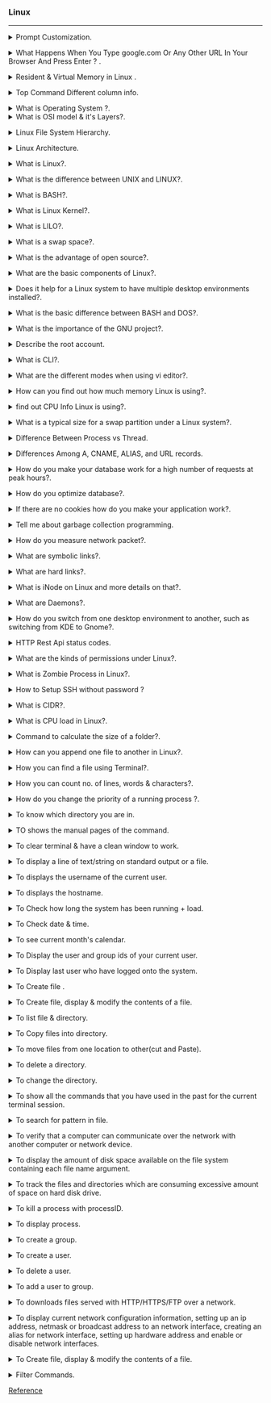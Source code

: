 ### Linux 
--------------------------------------------------------------------------------------

<details>
<summary>Prompt Customization.</code></summary><br><b>

Ubuntu
`sudo vi .bashrc` : `PS1="\[\033[01;32m\]\d \T \[\033[00m\]\$"`

Mac bash_profile file 
`export PS1="Dhirendra @\d \T $" ` & ` export PS1=”\u@\d \T $” `
</b></details>


<details>
<summary>What Happens When You Type google.com Or Any Other URL In Your Browser And Press Enter ? .</code></summary><br><b>

A webpage is basically a text file formatted a certain way so that your browser (ie. Chrome, Firefox, Safari, etc) can understand it; this format is called HyperText Markup Language (HTML). These files are located in computers that provide the service of storing said files and wait for someone to need them to deliver them. They are called servers because they serve the content that they hold to whoever needs it.

These servers can vary in classes, the most common and the one that we'll be talking about in the main portion of this article is a web server, the one that serves web pages. We can also find application servers, which are the ones that hold an application base code that will then be used to interact with a web browser or other applications. Database servers are also out there, which are the ones that hold a database that can be updated and consulted when needed.

These servers in order to deliver their content, much like in physical courier services, need to have an address so that the person needing said content can make a "letter" requesting the delivery; the person requesting the content in turn also has an address where the server can deliver the content to. These addresses are called IP (Internet Protocol) Address, a set of 4 numbers that range from 0 to 255 (one byte) separated by periods (ie. 127.0.0.1).

Another concept that is important to know is that the courier service traffic for the delivery can be one of two: Transmission Control Protocol (TCP) and User Datagram Protocol (UDP). Each one determines the way the content of a server is served, or delivered.

TCP is usually used to deliver static websites such as Wikipedia or Google and also email services and to download files to your computer because TCP makes sure that all the content that is needed gets delivered. It accomplishes this by sending the file in small packets of data and along with each packet a confirmation to know that the packet was delivered; that's why if you are ever downloading something and your internet connection suddenly drops when it comes back up you don't have to start over because the server would know exactly how many packets you have and how many you still need to receive. The downside to TCP is that because it has to confirm whether you got the packet or not before sending the next, it tends to be slower.

UDP, on the other hand, is usually used to serve live videos or online games. This is because UDP is a lot faster than TCP since UDP does not check if the information was received or not; it is not important. The only thing UDP cares about is sending the information. That is the reason why if you've ever watched a live video and if either your internet connection or the host's drops, you would just stop seeing the content; and when the connection comes back up you will only see the current stream of the broadcast and what was missed is forever lost. This is also true for online videogames (if you've played them you know exactly what this means)

What actually happens...

So back to the main question of what happens when you type www.google.com or any other URL (Uniform Resource Locator) in your web browser and press Enter. So the first thing that happens is that your browser looks up in its cache to see if that website was visited before and the IP address is known. If it can't find the IP address for the URL requested then it asks your operating system to locate the web site. The first place your operating system is going to check for the address of the URL you specified is in the hosts file (/etc/hosts in Linux and Mac, c:\windows\system32\drivers\etc\hosts in Windows). If the URL is not found inside this file, then the OS will make a DNS request to find the IP Address of the web page. The first step is to ask the Resolver (or Internet Service Provider) server to look up in its cache to see if it knows the IP Address, if the Resolver does not know then it asks the root server to ask the .COM TLD (Top Level Domain) server - if your URL ends in .net then the TLD server would be .NET and so on - the TLD server will again check in its cache to see if the requested IP Address is there. If not, then it will have at least one of the authoritative name servers associated with that URL, and after going to the Name Server, it will return the IP Address associated with your URL. All this was done in a matter of milliseconds WOW!

After the OS has the IP Address and gives it to the browser, it then makes a GET (a type of HTTP Method) to said IP Address. When the request is made the browser again makes the request to the OS which then, in turn, packs the request in the TCP traffic protocol we discussed earlier, and it is sent to the IP Address. On its way, it is checked by both the OS' and the server's firewall to make sure that there are no security violations. And upon receiving the request the server (usually a load balancer that directs traffic to all available server for that website) sends a response with the IP Address of the chosen server along with the SSL (Secure Sockets Layer) certificate to initiate a secure session (HTTPS). Finally, the chosen server then sends the HTML, CSS, and Javascript files (If any) back to the OS who in turn gives it to the browser to interpret it. And then you get your website as you know it.

</b></details>

<details>
<summary>Resident & Virtual Memory in Linux .</code></summary><br><b>

`Resident memory` is the part of the process memory that corresponds to the physical memory actually in operational use by this process. Over time, the operating system may swap out some of a process's resident memory according to a least-recently-used algorithm to make room for other code or data.

`Resident memory`, labelled RES: How much physical memory, how much RAM, your process is using. RES is the important number. 

`Virtual memory`, labelled VIRT: How much memory your process thinks it's using. Usually much bigger than RES, thanks to the Linux kernel's clever memory management.Virtual memory is Hard Disk space reserved for the O/S to act as RAM. The O/S “swaps” data in and out of the virtual memory to place it in RAM, or to take it out of RAM.
</b></details>

<details>
<summary>Top Command Different column info.</code></summary><br><b>

The column headings in the process list are as follows:

* PID: Process ID.

* USER: The owner of the process.

* PR: Process priority.

* NI: The nice value of the process.

* VIRT: Amount of virtual memory used by the process.

* RES: Amount of resident memory used by the process.

* SHR: Amount of shared memory used by the process.

* S: Status of the process. (See the list below for the values this field can take).

* %CPU: The share of CPU time used by the process since the last update.

* %MEM: The share of physical memory used.

* TIME+: Total CPU time used by the task in hundredths of a second.

* COMMAND: The command name or command line (name + options).

[Detail](https://www.howtogeek.com/668986/how-to-use-the-linux-top-command-and-understand-its-output/)
</b></details>


<details>
<summary>What is Operating System ?.</code></summary><br><b>

Operating system is an interface between user and the computer hardware. The hardware of the computer cannot understand the human readable language as it works on binaries i.e. 0's and 1's. Also it is very tough for humans to understand the binary language, in such case we need an interface which can translate human language to hardware and vice-versa for effective communication. 

* <b> Types of Operating System:</b>  
  * Single User - Single Tasking Operating System  
  * Single User - Multitasking Operating System  
  * Multi User - Multitasking Operating System  
</b></details>

<details>
<summary>What is OSI model & it's Layers?.</code></summary><br><b>

The Open Systems Interconnection (OSI) model describes seven layers that computer systems use to communicate over a network. It was the first standard model for network communications, adopted by all major computer and telecommunication companies in the early 1980s.

The modern Internet is not based on OSI, but on the simpler TCP/IP model. However, the OSI 7-layer model is still widely used, as it helps visualize and communicate how networks operate, and helps isolate and troubleshoot networking problems.

  * All --> People --> Seem --> To --> Need--> Data --> Processing "Application to physical"
<p align="center">
<img src="./images/OSI_Model3.jpg" width="500" height="450" /> 
</p>

<p align="center">
<img src="./images/OSI_Model2.jpg" width="500" height="450" /> 
</p>

</b></details>
<details>
<summary>Linux File System Hierarchy.</code></summary><br><b>

|Path     | Description        |
|:-----: |:---      |
| / |It is parent directory for all other directories.(root directory)|
| /root | It is home directory for root user and it provides working environment for root user|
| /home | It is home directory for other users and it provide working environment for other users|
| /boot |It contains bootable files for Linux. Like `GRUB (GRand Unified Boot loader)  boot.ini, ntldr` |
| /etc | It contains all configuration files. Like `User info /etc/passwd` |
| /usr | By default softwares are installed in /usr directory|
| /opt | It is optional directory for /usr and it contains third party softwares. |
| /bin | It contains commands used by all users(Binary files)|   
| /sbin | It contains commands used by only Super User (root) |
| /dev | It contains device file like `hard disk /dev/hda` |
| /proc |  It contain process files and data are not permanent, they keep changing like `information of CPU /proc/cpuinfo` |
| /var |It is containing variable data like `mails, log files` |   
| /mnt |It is default mount point for any partition. It is empty by default |
| /media |It contains all of removable media like `CD-ROM, pen drive` |
| /lib | It contains library files which are used by OS. Library files in Linux are shared object files|

</b></details>


<details>
<summary>Linux Architecture.</code></summary><br><b>

* The architecture of UNIX can be divided into Four levels of functionality, as shown in Figure .  
<p align="center">
<img src="./images/LinuxArchitecture.jpg" width="500" height="450" /> 
</p>

* <b> Hardware </b>   
Hardware consists of all physical devices attached to the System.   
<b>Example:-</b> Hard disk drive, RAM, Motherboard, CPU etc.

* <b> Kernel </b>  
kernel is the core component for any (Linux) operating system which directly interacts with the hardware. it schedules tasks, manages resources, and controls security.  
  * Different types of the kernel are:  
    * Monolithic Kernel  
    * Hybrid kernels  
    * Exo kernels  
    * Micro kernels  

* <b> Shell </b>  
Shell is the interface which takes input from users and sends instructions to the Kernel, Also takes the output from Kernel and send the result back to output user and starting applications.  
  * Types of shells are classified into four:
    * Korn shell
    * Bourne shell
    * C shell

* <b> Utilities </b>  
Utilities provides the functionalities of an operating system to the users. 

</b></details>

<details>
<summary>What is Linux?.</code></summary><br><b>

Linux is an operating system based on UNIX and was first introduced by Linus Torvalds. It is based on the Linux Kernel and can run on different hardware platforms manufactured by Intel, MIPS, HP, IBM, SPARC, and Motorola. Another popular element in Linux is its mascot, a penguin figure named Tux.
</b></details>

<details>
<summary>What is the difference between UNIX and LINUX?.</code></summary><br><b>

Unix originally began as a propriety operating system from Bell Laboratories, which later on spawned into different commercial versions. On the other hand, Linux is free, open source and intended as a non-propriety operating system for the masses.
</b></details>

<details>
<summary>What is BASH?.</code></summary><br><b>

BASH is short for Bourne Again SHell, was written by Steve Bourne as a replacement to the original Bourne Shell(represented by /bin/sh). It combines all the features from the original version of Bourne Shell, plus additional functions to make it easier and more convenient to use. It has since been adapted as the default shell for most systems running Linux.
</b></details>

<details>
<summary>What is Linux Kernel?.</code></summary><br><b>

The Linux Kernel is a low-level systems software whose main role is to manage hardware resources for the user. It is also used to provide an interface for user-level interaction.
</b></details>

<details>
<summary> What is LILO?.</code></summary><br><b>

LILO is a boot loader for Linux. It is used mainly to load the Linux operating system into main memory so that it can begin its operations.
</b></details>

<details>
<summary> What is a swap space?.</code></summary><br><b>

Swap space is a certain amount of space used by Linux to temporarily hold some programs that are running concurrently. This happens when RAM does not have enough memory to hold all programs that are executing.
</b></details>

<details>
<summary> What is the advantage of open source?.</code></summary><br><b>

Open source allows you to distribute your software, including source codes freely to anyone who is interested. People would then be able to add features and even debug and correct errors that are in the source code. They can even make it run better and then redistribute these enhanced source code freely again. This eventually benefits everyone in the community.
</b></details>

<details>
<summary> What are the basic components of Linux?.</code></summary><br><b>

Just like any other typical operating system, Linux has all of these components: kernel, shells and GUIs, system utilities, and an application program. What makes Linux advantageous over other operating system is that every aspect comes with additional features and all codes for these are downloadable for free.
</b></details>

<details>
<summary> Does it help for a Linux system to have multiple desktop environments installed?.</code></summary><br><b>

In general, one desktop environment, like KDE or Gnome, is good enough to operate without issues. It’s all a matter of preference for the user, although the system allows switching from one environment to another. Some programs will work in one environment and not work on the other, so it could also be considered a factor in selecting which environment to use.
</b></details>

<details>
<summary> What is the basic difference between BASH and DOS?.</code></summary><br><b>

The key differences between the BASH and DOS console lie in 3 areas:

* BASH commands are case sensitive while DOS commands are not;

* Under BASH, / character is a directory separator and \ acts as an escape character. Under DOS, / serves as a command argument delimiter and \ is the directory separator

* DOS follows a convention in naming files, which is 8 character file name followed by a dot and 3 characters for the extension. BASH follows no such convention.
</b></details>

<details>
<summary> What is the importance of the GNU project?.</code></summary><br><b>

This so-called Free software movement allows several advantages, such as the freedom to run programs for any purpose and freedom to study and modify a program to your needs. It also allows you to redistribute copies of software to other people, as well as the freedom to improve software and have it released for the public.
</b></details>

<details>
<summary> Describe the root account.</code></summary><br><b>

The root account is like a systems administrator account and allows you full control of the system.
Here you can create and maintain user accounts, assigning different permissions for each account.
It is the default account every time you install Linux.
</b></details>


<details>
<summary> What is CLI?.</code></summary><br><b>

CLI is short for Command Line Interface. This interface allows the user to type declarative commands to instruct the computer to perform operations. CLI offers greater flexibility. However, other users who are already accustomed to using GUI find it difficult to remember commands including attributes that come with it.

</b></details>

<details>
<summary> What are the different modes when using vi editor?.</code></summary><br><b>

There are 3 modes under vi:
* ` Command mode ` – this is the mode where you start in
* ` Edit mode `  – this is the mode that allows you to do text editing
* ` Ex mode `    – this is the mode wherein you interact with vi with instructions to process a file.

</b></details>


<details>
<summary> How can you find out how much memory Linux is using?.</code></summary><br><b>

` cat /proc/meminfo ` : total memory Linux has available to use.

` free -b `: gives the size in bytes.

` free -k `: gives the size in kilobytes.

` free -m `: gives the size in megabytes.

` free -g `: gives the size in gigabytes.

` top `    : lists the physical memory information in a clear way.

` vmstat ` : vmstat (virtual memory stats) with -s switch lists the memory in detail.

 ` htop`

</b></details>

<details>
<summary>  find out  CPU Info Linux is using?.</code></summary><br><b>

` cat /proc/cpuinfo `
</b></details>


<details>
<summary> What is a typical size for a swap partition under a Linux system?.</code></summary><br><b>

The preferred size for a swap partition is twice the amount of physical memory available on the system. 

If this is not possible, then the minimum size should be the same as the amount of memory installed. 
</b></details>

<details>
<summary> Difference Between Process vs Thread.</code></summary><br><b>

A process is the execution of a program that allows you to perform the appropriate actions specified in a program. It can be defined as an execution unit where a program runs. The OS helps you to create, schedule, and terminates the processes which is used by CPU. The other processes created by the main process are called child process.

A process operations can be easily controlled with the help of PCB(Process Control Block). You can consider it as the brain of the process, which contains all the crucial information related to processing like process id, priority, state, and contents CPU register, etc.

Thread is an execution unit that is part of a process. A process can have multiple threads, all executing at the same time. It is a unit of execution in concurrent programming. A thread is lightweight and can be managed independently by a scheduler. It helps you to improve the application performance using parallelism.

Multiple threads share information like data, code, files, etc. We can implement threads in three different ways:
* Kernel-level threads

* User-level threads

* Hybrid threads

KEY DIFFERENCE

* Process means a program is in execution, whereas thread means a segment of a process.

* A Process is not Lightweight, whereas Threads are Lightweight.

* A Process takes more time to terminate, and the thread takes less time to terminate.

* Process takes more time for creation, whereas Thread takes less time for creation.

* Process likely takes more time for context switching whereas as Threads takes less time for context switching.

* A Process is mostly isolated, whereas Threads share memory.

* Process does not share data, and Threads share data with each other.

Properties of Process

* Creation of each process requires separate system calls for each process.

* It is an isolated execution entity and does not share data and information.

* Processes use the IPC(Inter-Process Communication) mechanism for communication that significantly increases the number of system calls.

* Process management takes more system calls.

* A process has its stack, heap memory with memory, and data map.

Properties of Thread

* Single system call can create more than one thread

* Threads share data and information.

* Threads shares instruction, global, and heap regions. However, it has its register and stack.

* Thread management consumes very few, or no system calls because of communication between threads that can be achieved using shared memory.
</b></details>


<details>
<summary> Differences Among A, CNAME, ALIAS, and URL records.</code></summary><br><b>

These are the main differences:

* The A record points a name to one or more IP addresses when the IP are known and stable.

i.e.  
     
     blog.dnsimple.com.     A        185.31.17.133

* A CNAME record can point a name to another CNAME or to an A record.. It should only be used when there are no other records on that name.

i.e. 
     
     blog.dnsimple.com.      CNAME   aetrion.github.io.

     aetrion.github.io.      CNAME   github.map.fastly.net.

     github.map.fastly.net.  A       185.31.17.133

* The ALIAS record maps a name to another name, but can coexist with other records on that name.

* The URL record redirects the name to the target name using the HTTP 301 status code.

Important rules:

* The A, CNAME, and ALIAS records cause a name to resolve to an IP. Conversely, the URL record redirects the name to a destination. 

* The URL record is a simple and effective way to apply a redirect for one name to another name, for example redirecting www.example.com to example.com.

* The A name must resolve to an IP. The CNAME and ALIAS records must point to a name.

</b></details>

<details>
<summary> How do you make your database work for a high number of requests at peak hours?.</code></summary><br><b>

To make the database perform higher.

* ` CPU ` : Increase no. of cores of CPU to keep host responsive. 

* ` Memory ` : Look at the page faults per second in the memory and keep it low. 

* ` Disk space ` : Make sure that you have a high amount of disk space.

* ` Database connections` : Make sure that you have enough database connections.

</b></details>


<details>
<summary> How do you optimize database?.</code></summary><br><b>

For better performance & optimizing the database following steps,

* `Use Indexing `: Index is a data structure that increases the speed of the data retrieval operations.

* `Execution plans `: Execution plan tool in the SQL server is useful in creating indexes.

* `Avoid coding loops `: When possible avoid the loops in your code to increase the performance of the database.

* `Avoid correlated SQL subqueries `: A correlated subquery gets values from the parent query. It decreases the performance of the database operations. So try to avoid it. Finally, Use or avoid temporary tables according to your specific requirements.

</b></details>

<details>
<summary> If there are no cookies how do you make your application work?.</code></summary><br><b>

The application can make use of the session ID tag to be used for creating sessions in the applications without the need for the cookies. Using the session ID, the application can create individual sessions for users without using cookies.
</b></details>

<details>
<summary> Tell me about garbage collection programming.</code></summary><br><b>

Garbage collection is the collection or gaining the memory back from the objects. 

The memory collected are not in use at the moment in any part of the program where the object is used. This process frees up the memory space that is no longer used by the objects and such. This process is implemented differently in different languages.

Most of the high-level programming languages have garbage collection process built into it. Low- level programming languages add garbage collection processes through external libraries. 

For eg: In C programming language, the garbage collection is taken care of by the user by using the malloc() and dealloc() functions. 

In C# programming language, the garbage collection is taken care of automatically. Users don’t need to do anything.
</b></details>


<details>
<summary> How do you measure network packet?.</code></summary><br><b>

Network performance of a packet is measured using various factors,

* ` Latency `: Amount of time that takes for the data to travel from one location to another.

* ` Packet Loss `: No. of packets transmitted from one location to another that fails to transmit.

* ` Throughput `: No. of items passing through a particular system.

* ` Bandwidth `: Amount of data that can be transferred over a given period of time.

* ` Jitter `: It is defined as the variation in time delay for the data packets that are sent over a network.

</b></details>

<details>
<summary> What are symbolic links?.</code></summary><br><b>

Symbolic links act similarly to shortcuts in Windows. Such links point to programs, files or directories. It also allows you instant access to it without having to go directly to the entire pathname.
</b></details>


<details>
<summary>  What are hard links?.</code></summary><br><b>

Hard links point directly to the physical file on disk, and not on the pathname. This means that if you rename or move the original file, the link will not break since the link is for the file itself, not the path where the file is located.
</b></details>

<details>
<summary>  What is iNode on Linux and more details on that?.</code></summary><br><b>

The iNode in Linux is an entry table containing information about the regular file and directory. It can be viewed as a data structure that contains the metadata about the files. 

The following are the contents of the iNode.

* ` User ID `     - Owner of the file.

* ` Group ID `    - Owner of the group.

* ` Size of File `- a major or minor number in some files.

* ` Timestamp `   - access time, and modification time.

* ` Attributes `  - some properties of the file.

* ` Access control list `- permission for users.

* ` Link count `  - The number of hard links relative to the inode.

* ` File type `   - Type of the file i.e. regular, directory, or pipe.

   Link to the location of the file and other metadata.
</b></details>

<details>
<summary>  What are Daemons?.</code></summary><br><b>

Daemons are services that provide several functions that may not be available under the base operating system. Its main task is to listen for service request and at the same time to act on these requests. After the service is done, it is then disconnected and waits for further requests.
</b></details>

<details>
<summary>  How do you switch from one desktop environment to another, such as switching from KDE to Gnome?.</code></summary><br><b>

Assuming you have these two environments installed, just log out from the graphical interface. Then at the login screen, type your login ID and password and choose which session type you wish to load. This choice will remain your default until you change it to something else.
</b></details>


<details>
<summary> HTTP Rest Api status codes.</code></summary><br><b>

HTTP defines these standard status codes that can be used to convey the results of a client’s request. The status codes are divided into five categories.

* 1xx: Informational – Communicates transfer protocol-level information.

* 2xx: Success – Indicates that the client’s request was accepted successfully.

* 3xx: Redirection – Indicates that the client must take some additional action in order to complete their request.

* 4xx: Client Error – This category of error status codes points the finger at clients.

* 5xx: Server Error – The server takes responsibility for these error status codes.

[Detail Read](https://restfulapi.net/http-status-codes/)
</b></details>

<details>
<summary>  What are the kinds of permissions under Linux?.</code></summary><br><b>

* ` Read (r) ` : users may read the files or list the directory

* ` Write (w)` : users may write to the file or new files to the directory
      
* ` Execute (x)`: users may run the file or lookup a specific file within a directory

Numeric representation :

| Read (r)| Write (w) | Execute (x) |
|---------|-----------|-------------|
|   4     |    2      |      1      |

`chmod 650 test.txt` : The user's permissions are: rw- or 4+2=6
                       The group's permissions are: r-x or 4+1=5
                        The others's permissions are: --- or 0

Symbolic Representation :

* Who - represents identities: u,g,o,a (user, group, other, all)

* What - represents actions: +, -, = (add, remove, set exact)

* Which - represents access levels: r, w, x (read, write, execute)

`chmod ug+rw test.txt` : to add the read and write permissions to a file named test.txt for user and group.

[In Detail](https://www.redhat.com/sysadmin/suid-sgid-sticky-bit)
</b></details>


<details>
<summary> What is Zombie Process in Linux?.</code></summary><br><b>

A zombie process is a process in its terminated state. This usually happens in a program that has parent-child functions. After a child function has finished execution, it sends an exit status to its parent function. Until the parent function receives and acknowledges the message, the child function remains in a “zombie” state, meaning it has executed but not exited.

A zombie process is also known as a defunct process. A zombie process or defunct process is a process that has completed execution (via the exit system call) but still has an entry in the process table: it is a process in the "Terminated state".

</b></details>

<details>
<summary> How to Setup SSH without password ?</code></summary><br><b>

* Generate A New SSH Key Pair on Local Machine `ssh-keygen -t rsa` .

* Copy Public Key to Remote Machine `ssh-copy-id remote_user@remote_IP` .
  
   copy the public key to the remote system that you want to access from your local system without passwords. We will use the ssh-copy-id command that is by default available in most Linux distributions. This command will copy the public key id_rsa.pub to the .ssh/authorized_keys file in the remote system.

* Add Private Key to SSH Authentication Agent on Local Server `ssh-add` .
  
  In our local machine, we will add the private key to the SSH authentication agent. This will allow us to log into the remote server without having to enter a password every time.
</b></details>


<details>
<summary> What is CIDR?.</code></summary><br><b>

Classless inter-domain routing (CIDR), which stands for Classless Inter-Domain Routing, is an IP addressing scheme that improves the allocation of IP addresses. It replaces the old system based on classes A, B, and C. This scheme also helped greatly extend the life of IPv4 as well as slow the growth of routing tables.

[Reference Video](https://www.youtube.com/watch?v=z07HTSzzp3o)

[Javatpoint](https://www.javatpoint.com/binary-numbers-list)
</b></details>

<details>
<summary> What is CPU load in Linux?.</code></summary><br><b>

 CPU load is the number of processes which are being executed by CPU or waiting to be executed by CPU. So CPU load average is the average number of processes being or waiting executed over past 1, 5 and 15 minutes. So the number shown above means:

* load average over the last 1 minute is 3.84

* load average over the last 5 minute is 3.72

* load average over the last 15 minute is 2.41

High load average sometimes implies CPU is overloaded with too many processes. However, this can be a different case depending on how many CPU cores are installed. One single CPU core can only handle one task at a time. The more cores system has, the more tasks system can handle in parallel. Below is an example to understand the relationship between load average and CPU cores:

On single core system this would mean:grep -o -i page test.txt | wc -l

* The CPU was fully (100%) utilized on average; 1 process was running on the CPU (1.00) over the last 1 minute.

* The CPU was idle by 60% on average; no processes were waiting for CPU time (0.40) over the last 5 minutes.

* The CPU was overloaded by 235% on average; 2.35 processes were waiting for CPU time (3.35) over the last 15 minutes.

On a dual-core system this would mean:

* The one CPU was 100% idle on average, one CPU was being used; no processes were waiting for CPU time(1.00) over the last 1 minute.

* The CPUs were idle by 160% on average; no processes were waiting for CPU time. (0.40) over the last 5 minutes.

* The CPUs were overloaded by 135% on average; 1.35 processes were waiting for CPU time. (3.35) over the last 15 minutes.
</b></details>


<details>
<summary> Command to calculate the size of a folder?.</code></summary><br><b>

` du –sh folder1 `
</b></details>

<details>
<summary> How can you append one file to another in Linux?.</code></summary><br><b>

To append one file to another in Linux.

` cat file2 >> file 1 ` : operator ` >> ` appends the output of the named file or creates the file if it is not created.

` cat file 1 file 2 > file 3 ` : appends two or more files to one.
</b></details>


<details>
<summary> How you can find a file using Terminal?.</code></summary><br><b>

` find . –name “process.txt” ` :  It will look for the current directory for a file called process.txt.

` find / -type d -name techno ` : all dir whose name is techno in / directory.

` find / -type f -name index.html`:all files whose name is index.html.

` find  . -type f -name “*.php” ` : all php files in a dir.

</b></details>

<details>
<summary> How you can count no. of lines, words & characters?.</code></summary><br><b>

` wc -l Linux.md ` :  to count no. of lines in a file.

` wc -w Linux.md ` : to count no. of words in file.

` wc -c Linux.md ` : to count no. of characters.

` grep -o -i page test.txt | wc -l` : To Print the no. of times a word occured in a file.

</b></details>


<details>
<summary> How do you change the priority of a running process ?.</code></summary><br><b>

You can change the process priority using nice and renice utility.

* Nice command will launch a process with an user defined scheduling priority. Instead of launching the program with the default priority, you can use nice command to launch the process with a specific priority.

`nice -10 perl test.pl `: test.pl is launched with a nice value of 10.

Launch a Program with High Priority

* Negative nice value will increase the priority a the process. So, the value has to be specified with a — (two hyphens) in front of the nice command  `nice --10 perl test.pl` 

Change the Priority with option -n

` nice -n -5 perl test.pl `: Increase the priority.
` nice -n 5 perl test.pl ` : Decrease the priority.

* Renice command will modify the scheduling priority of a running process.

` renice -n -19 -p 3534 ` : We can change the nice value of the above program to -19 as shown below. Pass the process id of the above program to -p option.

Verify that the nice value got changed to -19.

` ps -fl -C "perl test.pl" `

[Reference URL](https://www.thegeekstuff.com/2013/08/nice-renice-command-examples/)
</b></details>

<details>
<summary> To know which directory you are in.</code></summary><br><b>

`pwd`: print working directory.
</b></details>

<details>
<summary> TO shows the manual pages of the command.</code></summary><br><b>

`man pwd`
</b></details>

<details>
<summary>To clear terminal &  have a clean window to work.</code></summary><br><b>

`clear / ctrl+l`
</b></details>

<details>
<summary>To display a line of text/string on standard output or a file.</code></summary><br><b>

`echo testing`
</b></details>

<details>
<summary>To displays the username of the current user.</code></summary><br><b>

`whoami`
</b></details>

<details>
<summary>To displays the hostname.</code></summary><br><b>

`hostname`

`hostnamectl set-hostname` : to change hostname.
</b></details>

<details>
<summary>To Check how long the system has been running + load.</code></summary><br><b>

`uptime`
</b></details>

<details>
<summary>To Check date & time.</code></summary><br><b>

`date`
</b></details>


<details>
<summary>To see current month's calendar.</code></summary><br><b>

`cal`
</b></details>

<details>
<summary>To Display the user and group ids of your current user.</code></summary><br><b>

`id`
</b></details>

<details>
<summary>To Display last user who have logged onto the system.</code></summary><br><b>

`last`
</b></details>

<details>
<summary> To Create  file .</code></summary><br><b>

`touch filename1 filename2 filename3`
</b></details>

<details>
<summary> To Create  file, display & modify the contents of a file.</code></summary><br><b>

`cat > filename` : to create a file.

`cat filename`   : to display the content of the file.

`cat >> <filename>` : to append data in already existing file.

</b></details>

<details>
<summary> To list file & directory.</code></summary><br><b>

`ls` : To list the file and directories.   

`ls -al`: To view hidden file starting with ‘.‘.  

`ls -r` : To List Files in Reverse Order. 

`ls -R` : Recursively list Sub-Directories.

` lsof ` : to list all open file.

</b></details>

<details>
<summary> To Copy files into directory.</code></summary><br><b>

`cp image.jpg Downloads` 

`cp –rvfp ./Technology /home/Technology` : Copying directories from one location to other.
</b></details>

<details>
<summary> To move files from one location to other(cut and Paste).</code></summary><br><b>

`mv file2 Technology` 

`mv ./Technology /home/Technology` : Moving a Directory from one location to other.

`mv sample.txt kernelfile` : Renaming a File.

` mv ktdir kerneldir ` : Renaming a Directory.
</b></details>

<details>
<summary> To delete a directory.</code></summary><br><b>

`rmdir testdirectory` : to delete an empty directory.

`rm -rf deletedirectory` : to delete files and directory ((where r stands for recursive and f stands for forcefully ).
</b></details>

<details>
<summary> To change the directory.</code></summary><br><b>

`cd $HOME`
</b></details>

<details>
<summary> To show all the commands that you have used in the past for the current terminal session.</code></summary><br><b>

`history`
</b></details>

<details>
<summary> To search for pattern in file.</code></summary><br><b>

`grep hello sample`
</b></details>


<details>
<summary> To verify that a computer can communicate over the network with another computer or network device.</code></summary><br><b>

`ping google.com`
</b></details>

<details>
<summary> To display the amount of disk space available on the file system containing each file name argument.</code></summary><br><b>

`df -TH`  &  `df -h`
</b></details>

<details>
<summary> To track the files and directories which are consuming excessive amount of space on hard disk drive.</code></summary><br><b>

`du -h`
</b></details>

<details>
<summary> To kill a process with processID.</code></summary><br><b>

`kill pid`
</b></details>

<details>
<summary> To display process.</code></summary><br><b>

`ps ` : to display your currently running processes.

`ps -ef ` : to show all the currently running processes on the system.

`ps -ef | grep processname` : to get process information for processname
</b></details>


<details>
<summary> To create a group.</code></summary><br><b>

`groupadd test `
</b></details>

<details>
<summary> To create a user.</code></summary><br><b>

`useradd -c "Admin" -m dhiru ` : Create an account named dhiru, with a comment of "Admin" and create the user's home directory.
</b></details>

<details>
<summary> To delete a user.</code></summary><br><b>

`userdel dhiru `
</b></details>


<details>
<summary> To add a user to group.</code></summary><br><b>

`usermod -aG devops dhiru`
</b></details>

<details>
<summary> To downloads files served with HTTP/HTTPS/FTP over a network.</code></summary><br><b>

`wget -q -O - https://pkg.jenkins.io/debian-stable/jenkins.io.key`
</b></details>

<details>
<summary> To display current network configuration information, setting up an ip address, netmask or broadcast address to an network interface, creating an alias for network interface, setting up hardware address and enable or disable network interfaces.</code></summary><br><b>

`ifconfig`
</b></details>

<details>
<summary> To Create  file, display & modify the contents of a file.</code></summary><br><b>

`$ mkdir mydir `

* Making multiple directories inside a directory  
`$ mkdir -p Technology/{Devops/{docker,ansible,kubernetes},Cloud/{AWS,Azure,GCP}}   

* Check it by using tree command or ls –R command   
$ `tree Technology/`
```
Technology/
├── Cloud
│   ├── AWS
│   ├── Azure
│   └── GCP
└── Devops
    ├── ansible
    ├── docker
    └── kubernetes

8 directories, 0 files
```

</b></details>


<details>
<summary> Filter Commands.</code></summary><br><b>

Filter commands are used to filter the output so that the required things can easily be picked up. The commands which are used to filter the output are 

* `less` : to see the output line wise or page wise. 
    Ex: $ `less /etc/passwd`
    Note: -press Enter key to scroll down line by line (or)  
    Use d to go to next page  
    Use b to go to previous page  
    Use / to search for a word in the file 
    Use v to go vi mode where you can edit the file and once you save it you will back to less command.

* `more` : exactly same like less.
            
   Ex: $ `more /etc/passwd` 
   Note: -press Enter key to scroll down line by line (or)  
   Use d to go to next page  
   Use / to search for a word in the file 
   Use v to go vi mode where you can edit the file and once you save it you will back to more command 

* `head` : to display the top 10 lines of the file.

  Ex: $ `head /etc/passwd` 

* To display the custom lines #head -n /etc/passwd (where n can be any number).  
  Ex: $ `head -3 /etc/passwd` 

* `tail` : to display the last 10 lines of the file.
   Ex: $ `tail /etc/passwd` 

* To display the custom lines   
Ex: $ `tail -3 /etc/passwd`    


* `sort` : to sort the output in numeric or alphabetic order.

* sort by alphabetic order   
   $ `sort sample.txt`
```
    Hello world
    Hello world
    Linux basic commands
    scripts
    testing
    welcome to CLI
```
* To sort the file according to numbers 
Ex: $ `sort –d sample.txt`
```
    1. Linux basic commands
    2. scripts
    3. Hello world
    4. welcome to CLI
    5. Hello world
    6. testing
``` 

* To remove the duplicate entries from the output.  
Ex: $ `sort –u sample.txt`
```
    Hello world
    Linux basic commands
    scripts
    testing
    welcome to CLI
``` 
* `cut` : to pick the given expression (in columns) and display the output.

$ `cut  -d  -f   filename` (where d stands for delimiter ex. : , “  “ etc and f stands for field)  

To delimit colon(:) and print the field 
Ex: $ `cut -d: -f1  /etc/passwd`

To delimit spaces and print the field  
Ex: $ `cut –d “ “ –f1 sample.txt`  
```
    welcome
    Linux
    Hello
    testing
    scripts
    Hello
``` 

* `sed` : to search a word in the file and replace it with the word required to be in the output. sed stands for stream editor.

$ `sed  ‘s/searchfor/replacewith/g’  filename`   
Note: it will only modify the output, but there will be no change in the original file.

Ex: $ `sed 's/Hello/hai/g' sample.txt`

```
    welcome to CLI
    Linux basic commands
    hai world
    testing
    scripts
    hai world
```
</b></details>


[Reference](https://krishnaprasadkv.github.io/Linux-Commands/)